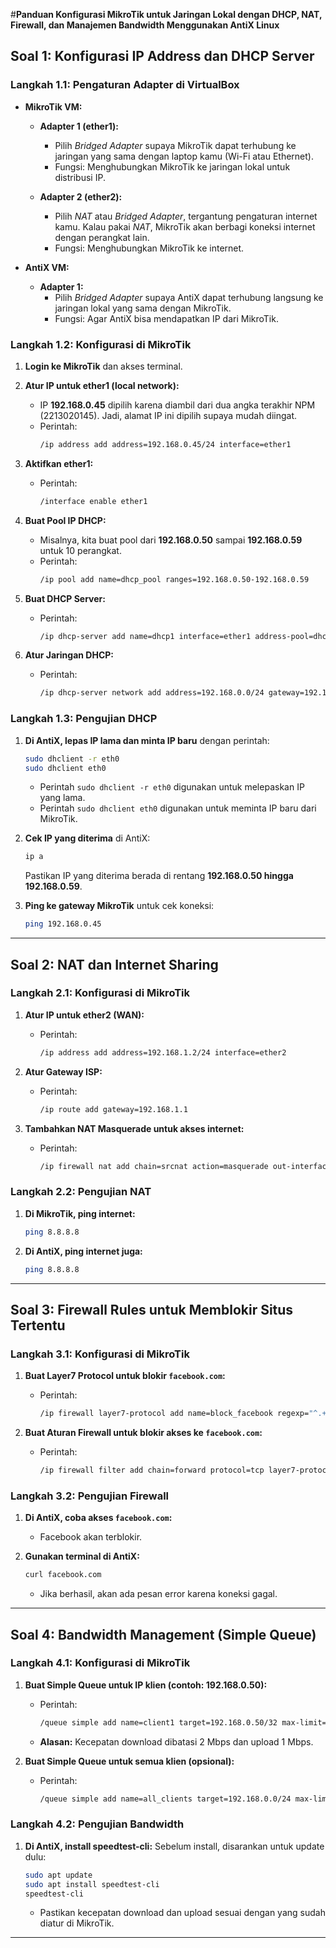 #**Panduan Konfigurasi MikroTik untuk Jaringan Lokal dengan DHCP, NAT, Firewall, dan Manajemen Bandwidth Menggunakan AntiX Linux**

## **Soal 1: Konfigurasi IP Address dan DHCP Server**

### **Langkah 1.1: Pengaturan Adapter di VirtualBox**
- **MikroTik VM:**
  - **Adapter 1 (ether1):**  
    - Pilih *Bridged Adapter* supaya MikroTik dapat terhubung ke jaringan yang sama dengan laptop kamu (Wi-Fi atau Ethernet).
    - Fungsi: Menghubungkan MikroTik ke jaringan lokal untuk distribusi IP.
  
  - **Adapter 2 (ether2):**  
    - Pilih *NAT* atau *Bridged Adapter*, tergantung pengaturan internet kamu. Kalau pakai *NAT*, MikroTik akan berbagi koneksi internet dengan perangkat lain.
    - Fungsi: Menghubungkan MikroTik ke internet.

- **AntiX VM:**
  - **Adapter 1:**  
    - Pilih *Bridged Adapter* supaya AntiX dapat terhubung langsung ke jaringan lokal yang sama dengan MikroTik.
    - Fungsi: Agar AntiX bisa mendapatkan IP dari MikroTik.

### **Langkah 1.2: Konfigurasi di MikroTik**
1. **Login ke MikroTik** dan akses terminal.
   
2. **Atur IP untuk ether1 (local network):**  
   - IP **192.168.0.45** dipilih karena diambil dari dua angka terakhir NPM (2213020145). Jadi, alamat IP ini dipilih supaya mudah diingat.
   - Perintah:
     ```bash
     /ip address add address=192.168.0.45/24 interface=ether1
     ```
   
3. **Aktifkan ether1:**
   - Perintah:
     ```bash
     /interface enable ether1
     ```
   
4. **Buat Pool IP DHCP:**  
   - Misalnya, kita buat pool dari **192.168.0.50** sampai **192.168.0.59** untuk 10 perangkat.
   - Perintah:
     ```bash
     /ip pool add name=dhcp_pool ranges=192.168.0.50-192.168.0.59
     ```

5. **Buat DHCP Server:**  
   - Perintah:
     ```bash
     /ip dhcp-server add name=dhcp1 interface=ether1 address-pool=dhcp_pool disabled=no
     ```

6. **Atur Jaringan DHCP:**  
   - Perintah:
     ```bash
     /ip dhcp-server network add address=192.168.0.0/24 gateway=192.168.0.45 dns-server=8.8.8.8
     ```

### **Langkah 1.3: Pengujian DHCP**
1. **Di AntiX, lepas IP lama dan minta IP baru** dengan perintah:
   ```bash
   sudo dhclient -r eth0
   sudo dhclient eth0
   ```
   - Perintah `sudo dhclient -r eth0` digunakan untuk melepaskan IP yang lama.
   - Perintah `sudo dhclient eth0` digunakan untuk meminta IP baru dari MikroTik.

2. **Cek IP yang diterima** di AntiX:
   ```bash
   ip a
   ```
   Pastikan IP yang diterima berada di rentang **192.168.0.50 hingga 192.168.0.59**.

3. **Ping ke gateway MikroTik** untuk cek koneksi:
   ```bash
   ping 192.168.0.45
   ```
---

## **Soal 2: NAT dan Internet Sharing**

### **Langkah 2.1: Konfigurasi di MikroTik**
1. **Atur IP untuk ether2 (WAN):**  
   - Perintah:
     ```bash
     /ip address add address=192.168.1.2/24 interface=ether2
     ```
   
2. **Atur Gateway ISP:**  
   - Perintah:
     ```bash
     /ip route add gateway=192.168.1.1
     ```

3. **Tambahkan NAT Masquerade untuk akses internet:**  
   - Perintah:
     ```bash
     /ip firewall nat add chain=srcnat action=masquerade out-interface=ether2
     ```

### **Langkah 2.2: Pengujian NAT**
1. **Di MikroTik, ping internet:**
   ```bash
   ping 8.8.8.8
   ```
   
2. **Di AntiX, ping internet juga:**
   ```bash
   ping 8.8.8.8
   ```

---

## **Soal 3: Firewall Rules untuk Memblokir Situs Tertentu**

### **Langkah 3.1: Konfigurasi di MikroTik**
1. **Buat Layer7 Protocol untuk blokir `facebook.com`:**  
   - Perintah:
     ```bash
     /ip firewall layer7-protocol add name=block_facebook regexp="^.+(facebook.com).*\$"
     ```

2. **Buat Aturan Firewall untuk blokir akses ke `facebook.com`:**  
   - Perintah:
     ```bash
     /ip firewall filter add chain=forward protocol=tcp layer7-protocol=block_facebook action=drop
     ```

### **Langkah 3.2: Pengujian Firewall**
1. **Di AntiX, coba akses `facebook.com`:**  
   - Facebook akan terblokir.

2. **Gunakan terminal di AntiX:**
   ```bash
   curl facebook.com
   ```
   - Jika berhasil, akan ada pesan error karena koneksi gagal.

---

## **Soal 4: Bandwidth Management (Simple Queue)**

### **Langkah 4.1: Konfigurasi di MikroTik**
1. **Buat Simple Queue untuk IP klien (contoh: 192.168.0.50):**  
   - Perintah:
     ```bash
     /queue simple add name=client1 target=192.168.0.50/32 max-limit=2M/1M
     ```
   - **Alasan:** Kecepatan download dibatasi 2 Mbps dan upload 1 Mbps.

2. **Buat Simple Queue untuk semua klien (opsional):**  
   - Perintah:
     ```bash
     /queue simple add name=all_clients target=192.168.0.0/24 max-limit=2M/1M
     ```

### **Langkah 4.2: Pengujian Bandwidth**
1. **Di AntiX, install speedtest-cli:**
   Sebelum install, disarankan untuk update dulu:
   ```bash
   sudo apt update
   sudo apt install speedtest-cli
   speedtest-cli
   ```

   - Pastikan kecepatan download dan upload sesuai dengan yang sudah diatur di MikroTik.

---
